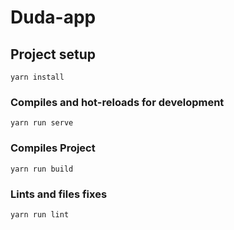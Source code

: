 # Duda-app

## Project setup
```
yarn install
```

### Compiles and hot-reloads for development
```
yarn run serve
```

### Compiles Project
```
yarn run build
```

### Lints and files fixes
```
yarn run lint
```
